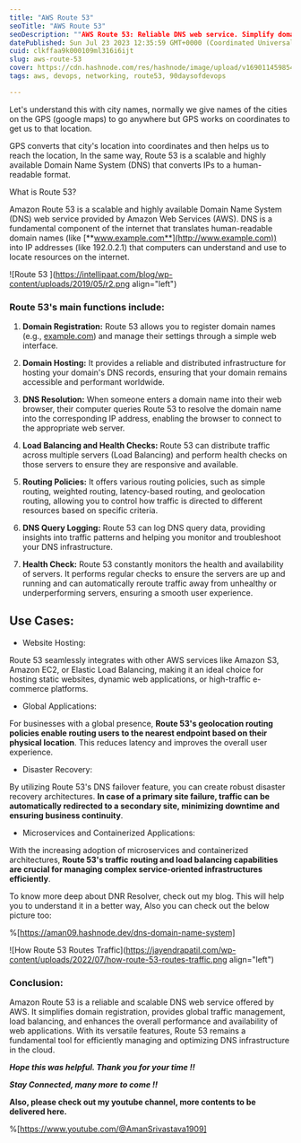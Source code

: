 ```yaml
---
title: "AWS Route 53"
seoTitle: "AWS Route 53"
seoDescription: ""AWS Route 53: Reliable DNS web service. Simplify domain management, improve performance, and ensure high availability for web applications.""
datePublished: Sun Jul 23 2023 12:35:59 GMT+0000 (Coordinated Universal Time)
cuid: clkffaa9k000109ml316i6ijt
slug: aws-route-53
cover: https://cdn.hashnode.com/res/hashnode/image/upload/v1690114598540/be45318f-2c8d-4386-85f0-81904ce8dd83.png
tags: aws, devops, networking, route53, 90daysofdevops

---
```


Let's understand this with city names, normally we give names of the cities on the GPS (google maps) to go anywhere but GPS works on coordinates to get us to that location.

GPS converts that city's location into coordinates and then helps us to reach the location, In the same way, Route 53 is a scalable and highly available Domain Name System (DNS) that converts IPs to a human-readable format.

What is Route 53?

Amazon Route 53 is a scalable and highly available Domain Name System (DNS) web service provided by Amazon Web Services (AWS). DNS is a fundamental component of the internet that translates human-readable domain names (like [**www.example.com**](http://www.example.com)) into IP addresses (like 192.0.2.1) that computers can understand and use to locate resources on the internet.

![Route 53 ](https://intellipaat.com/blog/wp-content/uploads/2019/05/r2.png align="left")

### Route 53's main functions include:

1. **Domain Registration:** Route 53 allows you to register domain names (e.g., [example.com](http://example.com)) and manage their settings through a simple web interface.
    
2. **Domain Hosting:** It provides a reliable and distributed infrastructure for hosting your domain's DNS records, ensuring that your domain remains accessible and performant worldwide.
    
3. **DNS Resolution:** When someone enters a domain name into their web browser, their computer queries Route 53 to resolve the domain name into the corresponding IP address, enabling the browser to connect to the appropriate web server.
    
4. **Load Balancing and Health Checks:** Route 53 can distribute traffic across multiple servers (Load Balancing) and perform health checks on those servers to ensure they are responsive and available.
    
5. **Routing Policies:** It offers various routing policies, such as simple routing, weighted routing, latency-based routing, and geolocation routing, allowing you to control how traffic is directed to different resources based on specific criteria.
    
6. **DNS Query Logging:** Route 53 can log DNS query data, providing insights into traffic patterns and helping you monitor and troubleshoot your DNS infrastructure.
    
7. **Health Check:** Route 53 constantly monitors the health and availability of servers. It performs regular checks to ensure the servers are up and running and can automatically reroute traffic away from unhealthy or underperforming servers, ensuring a smooth user experience.
    

## **Use Cases:**

* Website Hosting:
    

Route 53 seamlessly integrates with other AWS services like Amazon S3, Amazon EC2, or Elastic Load Balancing, making it an ideal choice for hosting static websites, dynamic web applications, or high-traffic e-commerce platforms.

* Global Applications:
    

For businesses with a global presence, **Route 53's geolocation routing policies enable routing users to the nearest endpoint based on their physical location**. This reduces latency and improves the overall user experience.

* Disaster Recovery:
    

By utilizing Route 53's DNS failover feature, you can create robust disaster recovery architectures. **In case of a primary site failure, traffic can be automatically redirected to a secondary site, minimizing downtime and ensuring business continuity**.

* Microservices and Containerized Applications:
    

With the increasing adoption of microservices and containerized architectures, **Route 53's traffic routing and load balancing capabilities are crucial for managing complex service-oriented infrastructures efficiently**.

To know more deep about DNR Resolver, check out my blog. This will help you to understand it in a better way, Also you can check out the below picture too:

%[https://aman09.hashnode.dev/dns-domain-name-system] 

![How Route 53 Routes Traffic](https://jayendrapatil.com/wp-content/uploads/2022/07/how-route-53-routes-traffic.png align="left")

### Conclusion:

Amazon Route 53 is a reliable and scalable DNS web service offered by AWS. It simplifies domain registration, provides global traffic management, load balancing, and enhances the overall performance and availability of web applications. With its versatile features, Route 53 remains a fundamental tool for efficiently managing and optimizing DNS infrastructure in the cloud.

***Hope this was helpful. Thank you for your time !!***

***Stay Connected, many more to come !!***

**Also, please check out my youtube channel, more contents to be delivered here.**

%[https://www.youtube.com/@AmanSrivastava1909]